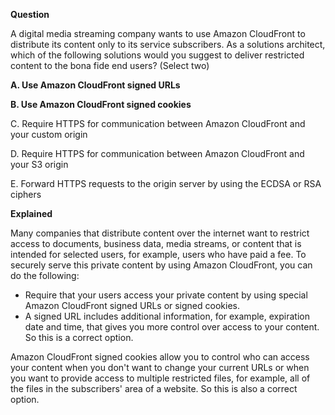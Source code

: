 **Question**

A digital media streaming company wants to use Amazon CloudFront to distribute its content only to its service subscribers. As a solutions architect, which of the following solutions would you suggest to deliver restricted content to the bona fide end users? (Select two)

**A. Use Amazon CloudFront signed URLs**

**B. Use Amazon CloudFront signed cookies**

C. Require HTTPS for communication between Amazon CloudFront and your custom origin

D. Require HTTPS for communication between Amazon CloudFront and your S3 origin

E. Forward HTTPS requests to the origin server by using the ECDSA or RSA ciphers

**Explained**

Many companies that distribute content over the internet want to restrict access to documents, business data, media streams, or content that is intended for selected users, for example, users who have paid a fee.
To securely serve this private content by using Amazon CloudFront, you can do the following:
* Require that your users access your private content by using special Amazon CloudFront signed URLs or signed cookies.
* A signed URL includes additional information, for example, expiration date and time, that gives you more control over access to your content. So this is a correct option.

Amazon CloudFront signed cookies allow you to control who can access your content when you don't want to change your current URLs or when you want to provide access to multiple restricted files, for example, all of the files in the subscribers' area of a website. So this is also a correct option.